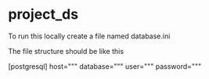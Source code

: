 # project_ds

To run this locally create a file named database.ini

The file structure should be like this

[postgresql]
host="""
database="""
user="""
password="""